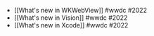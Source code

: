 - [[What's new in WKWebView]] #wwdc #2022
- [[What's new in Vision]] #wwdc #2022
- [[What's new in Xcode]] #wwdc #2022